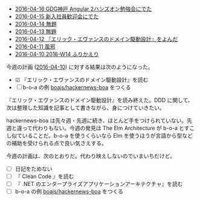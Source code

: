 - [2016-04-16 GDG神戸 Angular 2ハンズオン勉強会にでた][2016-04-16]
- [2016-04-15 新入社員歓迎会にでた][2016-04-15]
- [2016-04-14 無題][2016-04-14]
- [2016-04-13 無題][2016-04-13]
- [2016-04-12 『エリック・エヴァンスのドメイン駆動設計』をよんだ][2016-04-12]
- [2016-04-11 風邪][2016-04-11]
- [2016-04-10 2016-W14 ふりかえり][2016-04-10]

今週の計画 ([2016-04-10][]) に対する結果は次のようになった。

- ☑ 『エリック・エヴァンスのドメイン駆動設計』を読む
- ☐ b-o-a の例 [boajs/hackernews-boa][] をつくる

『エリック・エヴァンスのドメイン駆動設計』を読み終えた。DDD に関して、次は整理した知識を記事として書きながら、身につけていきたい。

hackernews-boa は先々週・先週に続き、ほとんど手をつけられていない。先週と違って代わりもない。今週の発見は The Elm Architecture が b-o-a とすこし似ていることだ。b-o-a を使うくらいなら Elm を使うほうが言語から型などの補助を受けられる点で良い気さえする。

今週の計画は、次のとおりだ。代わり映えしないのでいまいちだけど。

- ☐ 日記をためない
- ☐ 『 Clean Code 』を読む
- ☐ 『 .NET のエンタープライズアプリケーションアーキテクチャ』を読む
- ☐ b-o-a の例 [boajs/hackernews-boa][] をつくる

[2016-04-10]: https://blog.bouzuya.net/2016/04/10/
[2016-04-11]: https://blog.bouzuya.net/2016/04/11/
[2016-04-12]: https://blog.bouzuya.net/2016/04/12/
[2016-04-13]: https://blog.bouzuya.net/2016/04/13/
[2016-04-14]: https://blog.bouzuya.net/2016/04/14/
[2016-04-15]: https://blog.bouzuya.net/2016/04/15/
[2016-04-16]: https://blog.bouzuya.net/2016/04/16/
[boajs/hackernews-boa]: https://github.com/boajs/hackernews-boa
